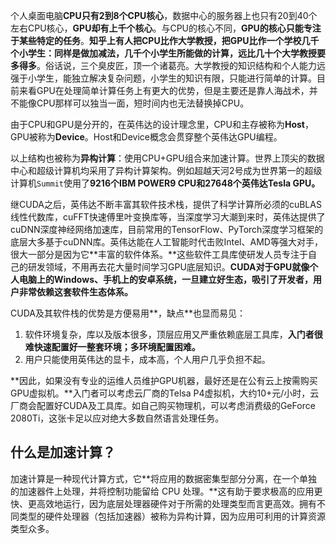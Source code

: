 个人桌面电脑**CPU只有2到8个CPU核心**，数据中心的服务器上也只有20到40个左右CPU核心，**GPU却有上千个核心**。与CPU的核心不同，**GPU的核心只能专注于某些特定的任务**。**知乎上有人把CPU比作大学教授，把GPU比作一个学校几千个小学生：同样是做加减法，几千个小学生所能做的计算，远比几十个大学教授要多得多**。俗话说，三个臭皮匠，顶一个诸葛亮。大学教授的知识结构和个人能力远强于小学生，能独立解决复杂问题，小学生的知识有限，只能进行简单的计算。目前来看GPU在处理简单计算任务上有更大的优势，但是主要还是靠人海战术，并不能像CPU那样可以独当一面，短时间内也无法替换掉CPU。

由于CPU和GPU是分开的，在英伟达的设计理念里，CPU和主存被称为**Host**，GPU被称为**Device**。Host和Device概念会贯穿整个英伟达GPU编程。

以上结构也被称为**异构计算**：使用CPU+GPU组合来加速计算。世界上顶尖的数据中心和超级计算机均采用了异构计算架构。例如超越天河2号成为世界第一的超级计算机`Summit`使用了**9216个IBM POWER9 CPU和27648个英伟达Tesla GPU。**

继CUDA之后，英伟达不断丰富其软件技术栈，提供了科学计算所必须的cuBLAS线性代数库，cuFFT快速傅里叶变换库等，当深度学习大潮到来时，英伟达提供了cuDNN深度神经网络加速库，目前常用的TensorFlow、PyTorch深度学习框架的底层大多基于cuDNN库。英伟达能在人工智能时代击败Intel、AMD等强大对手，很大一部分是因为它**丰富的软件体系。**这些软件工具库使研发人员专注于自己的研发领域，不用再去花大量时间学习GPU底层知识。**CUDA对于GPU就像个人电脑上的Windows、手机上的安卓系统，一旦建立好生态，吸引了开发者，用户非常依赖这套软件生态体系。**

CUDA及其软件栈的优势是方便易用**，缺点**也显而易见：

1. 软件环境复杂，库以及版本很多，顶层应用又严重依赖底层工具库，**入门者很难快速配置好一整套环境；多环境配置困难。**
2. 用户只能使用英伟达的显卡，成本高，个人用户几乎负担不起。

**因此，如果没有专业的运维人员维护GPU机器，最好还是在公有云上按需购买GPU虚拟机。**入门者可以考虑云厂商的Telsa P4虚拟机，大约10+元/小时，云厂商会配置好CUDA及工具库。如自己购买物理机，可以考虑消费级的GeForce 2080Ti，这张卡足以应对绝大多数自然语言处理任务。



##  什么是加速计算？

加速计算是一种现代计算方式，它**将应用的数据密集型部分分离，在一个单独的加速器件上处理，并将控制功能留给 CPU 处理。**这有助于要求极高的应用更快、更高效地运行，因为底层处理器硬件对于所需的处理类型而言更高效。拥有不同类型的硬件处理器（包括加速器）被称为异构计算，因为应用可利用的计算资源类型众多。